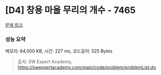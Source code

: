 # [D4] 창용 마을 무리의 개수 - 7465 

[문제 링크](https://swexpertacademy.com/main/code/problem/problemDetail.do?contestProbId=AWngfZVa9XwDFAQU) 

### 성능 요약

메모리: 64,000 KB, 시간: 227 ms, 코드길이: 525 Bytes



> 출처: SW Expert Academy, https://swexpertacademy.com/main/code/problem/problemList.do